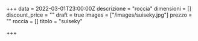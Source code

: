 +++
data = 2022-03-01T23:00:00Z
descrizione = "roccia"
dimensioni = []
discount_price = ""
draft = true
images = ["/images/suiseky.jpg"]
prezzo = ""
roccia = []
titolo = "suiseky"

+++
